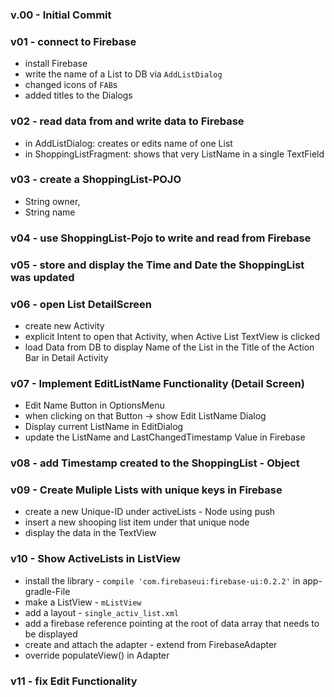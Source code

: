### v.00 - Initial Commit

### v01 - connect to Firebase
* install Firebase
* write the name of a List to DB via `AddListDialog`
* changed icons of `FAB`s
* added titles to the Dialogs

### v02 - read data from and write data to Firebase
* in AddListDialog: creates or edits name of one List
* in ShoppingListFragment: shows that very ListName in a single TextField

### v03 - create a ShoppingList-POJO
* String owner,
* String name

### v04 - use ShoppingList-Pojo to write and read from Firebase

### v05 - store and display the Time and Date the ShoppingList was updated

### v06 - open List DetailScreen
* create new Activity
* explicit Intent to open that Activity, when Active List TextView is clicked
* load Data from DB to display Name of the List in the Title of the Action Bar in Detail Activity

### v07 - Implement EditListName Functionality (Detail Screen)
* Edit Name Button in OptionsMenu
* when clicking on that Button -> show Edit ListName Dialog
* Display current ListName in EditDialog
* update the ListName and LastChangedTimestamp Value in Firebase

### v08 - add Timestamp created to the ShoppingList - Object

### v09 - Create Muliple Lists with unique keys in Firebase
* create a new Unique-ID under activeLists - Node using push
* insert a new shooping list item under that unique node
* display the data in the TextView

### v10 - Show ActiveLists in ListView
* install the library - `compile 'com.firebaseui:firebase-ui:0.2.2'` in app-gradle-File
* make a ListView - `mListView`
* add a layout - `single_activ_list.xml`
* add a firebase reference pointing at the root of data array that needs to be displayed
* create and attach the adapter - extend from FirebaseAdapter
* override populateView() in Adapter

### v11 - fix Edit Functionality